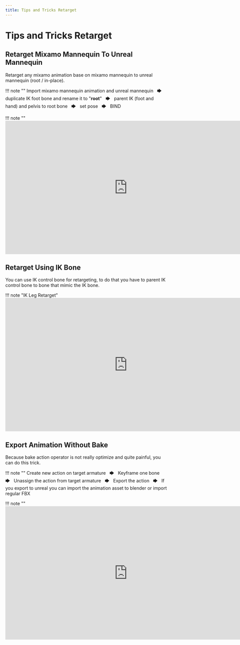 ```yaml
---
title: Tips and Tricks Retarget
---
```


# Tips and Tricks Retarget

## Retarget Mixamo Mannequin To Unreal Mannequin

Retarget any mixamo animation base on mixamo mannequin to unreal mannequin (root / in-place).

!!! note ""
    Import mixamo mannequin animation and unreal mannequin &nbsp; 🡆 &nbsp; duplicate IK foot bone and rename it to "**root**" &nbsp; 🡆 &nbsp; parent IK (foot and hand) and pelvis to root bone &nbsp; 🡆 &nbsp; set pose &nbsp; 🡆 &nbsp; BIND

!!! note ""
    <iframe width="760" height="415" src="https://www.youtube.com/embed/xGOyzKc7umg" frameborder="0" allow="accelerometer; autoplay; encrypted-media; gyroscope; picture-in-picture" allowfullscreen></iframe>

## Retarget Using IK Bone

You can use IK control bone for retargeting, to do that you have to parent IK control bone to bone that mimic the IK bone.

!!! note "IK Leg Retarget"
    <iframe width="760" height="415" src="https://www.youtube.com/embed/KSPGIBCKgjY" frameborder="0" allow="accelerometer; autoplay; encrypted-media; gyroscope; picture-in-picture" allowfullscreen></iframe>

## Export Animation Without Bake

Because bake action operator is not really optimize and quite painful, you can do this trick.

!!! note ""
    Create new action on target armature &nbsp; 🡆 &nbsp; Keyframe one bone &nbsp; 🡆 &nbsp; Unassign the action from target armature &nbsp; 🡆 &nbsp; Export the action &nbsp; 🡆 &nbsp; If you export to unreal you can import the animation asset to blender or import regular FBX

!!! note ""
    <iframe width="760" height="415" src="https://www.youtube.com/embed/H1Okt8dmIps" frameborder="0" allow="accelerometer; autoplay; encrypted-media; gyroscope; picture-in-picture" allowfullscreen></iframe>
